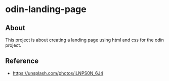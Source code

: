 # odin-landing-page

## About
This project is about creating a landing page using html and css for the odin project.

## Reference
- https://unsplash.com/photos/iLNPS0N_6J4

